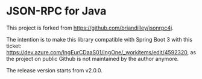 # JSON-RPC for Java

This project is forked from https://github.com/briandilley/jsonrpc4j.

The intention is to make this library compatible with Spring Boot 3 with this
ticket: https://dev.azure.com/IngEurCDaaS01/IngOne/_workitems/edit/4592320, as the project on public Github is not
maintained by the author anymore.

The release version starts from v2.0.0.
